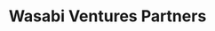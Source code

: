 ---
layout: firm_page
title: "Wasabi Ventures Partners"
id: "wasabivp.com"
permalink: "/wasabiventurespartnerswasabivp.com/"
website: "https://www.wasabivp.com"
offices: "Manchester (United States)"
investment_stages: "Seed, Series A"
portfolio_companies: "UStream, RightNow Technologies, EtherPad, UserTesting, Defendify, Datanomix, PursueCare, Robomart, 'nuffsaid, BlueSpace.ai, Ultranauts"
portfolio_link: "https://partners.wasabivp.com/portfolio"
investment_markets: "Enterprise Software, AdTech, Cyber Security, Media and Entertainment, HealthTech, EdTech, Consumer Internet"
founded_year: "2003"
description: "Wasabi Ventures Partners allows accredited investors to co-invest alongside Wasabi Ventures in startups. The firm offers access to due diligence materials and allows partners to select investments for their portfolios. A triple vetting process is employed to mitigate risk."
linkedin: "http://www.linkedin.com/company/wasabi-ventures-llc"
twitter: "http://twitter.com/WasabiVentures"
instagram: ""
team_page: "https://partners.wasabivp.com/team"
investor_type: "Venture Capital"
crunchbase: "https://www.crunchbase.com/organization/wasabi-ventures"
pitchbook: ""

# SEO Optimization
meta_title: "Wasabi Ventures Partners - VC Firm - projectstartups.com"
meta_description: "Wasabi Ventures Partners, Wasabi Ventures Partners allows accredited investors to co-invest alongside Wasabi Ventures in startups. The firm offers access to due diligence mater..."
meta_keywords: "Wasabi Ventures Partners, Enterprise Software, AdTech, Cyber Security, Media and Entertainment, HealthTech, EdTech, Consumer Internet, VC firm, venture capital, startup investor, projectstartups.com"
canonical_url: "https://vc.projectstartups.com/wasabiventurespartnerswasabivp.com/"
---